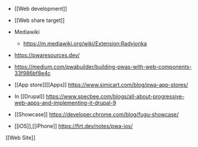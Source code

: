  - [[Web development]]
  - [[Web share target]]

  - Mediawiki
      - https://m.mediawiki.org/wiki/Extension:Radyjonka

  - https://pwaresources.dev/
  - https://medium.com/pwabuilder/building-pwas-with-web-components-33f986bf8e4c

  - [[App store]][[Apps]]
    https://www.simicart.com/blog/pwa-app-stores/

  - In [[Drupal]]
    https://www.specbee.com/blogs/all-about-progressive-web-apps-and-implementing-it-drupal-9

  - [[Showcase]]
    https://developer.chrome.com/blog/fugu-showcase/

  - [[iOS]],[[iPhone]]
    https://firt.dev/notes/pwa-ios/

[[Web Site]]